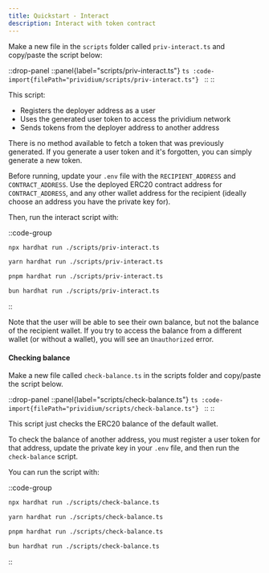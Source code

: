 ```yaml
---
title: Quickstart - Interact
description: Interact with token contract
---
```


Make a new file in the `scripts` folder called `priv-interact.ts`
and copy/paste the script below:

::drop-panel
  ::panel{label="scripts/priv-interact.ts"}
    ```ts
    :code-import{filePath="prividium/scripts/priv-interact.ts"}
    ```
  ::
::

This script:

- Registers the deployer address as a user
- Uses the generated user token to access the prividium network
- Sends tokens from the deployer address to another address

There is no method available to fetch a token that was previously generated.
If you generate a user token and it's forgotten,
you can simply generate a new token.

Before running, update your `.env` file with the `RECIPIENT_ADDRESS` and `CONTRACT_ADDRESS`.
Use the deployed ERC20 contract address for `CONTRACT_ADDRESS`,
and any other wallet address for the recipient (ideally choose an address you have the private key for).

Then, run the interact script with:

::code-group

```bash [npm]
npx hardhat run ./scripts/priv-interact.ts
```

```bash [yarn]
yarn hardhat run ./scripts/priv-interact.ts
```

```bash [pnpm]
pnpm hardhat run ./scripts/priv-interact.ts
```

```bash [bun]
bun hardhat run ./scripts/priv-interact.ts
```

::

Note that the user will be able to see their own balance, but not the balance of the recipient wallet.
If you try to access the balance from a different wallet (or without a wallet), you will see an `Unauthorized` error.

#### Checking balance

Make a new file called `check-balance.ts` in the scripts folder
and copy/paste the script below.

::drop-panel
  ::panel{label="scripts/check-balance.ts"}
    ```ts
    :code-import{filePath="prividium/scripts/check-balance.ts"}
    ```
  ::
::

This script just checks the ERC20 balance of the default wallet.

To check the balance of another address,
you must register a user token for that address,
update the private key in your `.env` file,
and then run the `check-balance` script.

You can run the script with:

::code-group

```bash [npm]
npx hardhat run ./scripts/check-balance.ts
```

```bash [yarn]
yarn hardhat run ./scripts/check-balance.ts
```

```bash [pnpm]
pnpm hardhat run ./scripts/check-balance.ts
```

```bash [bun]
bun hardhat run ./scripts/check-balance.ts
```

::
